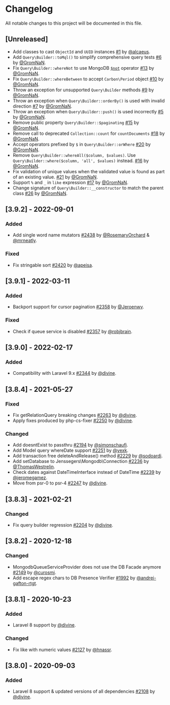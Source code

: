 # Changelog
All notable changes to this project will be documented in this file.

## [Unreleased]

- Add classes to cast `ObjectId` and `UUID` instances [#1](https://github.com/GromNaN/laravel-mongodb/pull/1) by [@alcaeus](https://github.com/alcaeus).
- Add `Query\Builder::toMql()` to simplify comprehensive query tests [#6](https://github.com/GromNaN/laravel-mongodb/pull/6) by [@GromNaN](https://github.com/GromNaN).
- Fix `Query\Builder::whereNot` to use MongoDB [`$not`](https://www.mongodb.com/docs/manual/reference/operator/query/not/) operator [#13](https://github.com/GromNaN/laravel-mongodb/pull/13) by [@GromNaN](https://github.com/GromNaN).
- Fix `Query\Builder::whereBetween` to accept `Carbon\Period` object [#10](https://github.com/GromNaN/laravel-mongodb/pull/10) by [@GromNaN](https://github.com/GromNaN).
- Throw an exception for unsupported `Query\Builder` methods [#9](https://github.com/GromNaN/laravel-mongodb/pull/9) by [@GromNaN](https://github.com/GromNaN).
- Throw an exception when `Query\Builder::orderBy()` is used with invalid direction [#7](https://github.com/GromNaN/laravel-mongodb/pull/7) by [@GromNaN](https://github.com/GromNaN).
- Throw an exception when `Query\Builder::push()` is used incorrectly [#5](https://github.com/GromNaN/laravel-mongodb/pull/5) by [@GromNaN](https://github.com/GromNaN).
- Remove public property `Query\Builder::$paginating` [#15](https://github.com/GromNaN/laravel-mongodb/pull/15) by [@GromNaN](https://github.com/GromNaN).
- Remove call to deprecated `Collection::count` for `countDocuments` [#18](https://github.com/GromNaN/laravel-mongodb/pull/18) by [@GromNaN](https://github.com/GromNaN).
- Accept operators prefixed by `$` in `Query\Builder::orWhere` [#20](https://github.com/GromNaN/laravel-mongodb/pull/20) by [@GromNaN](https://github.com/GromNaN).
- Remove `Query\Builder::whereAll($column, $values)`. Use `Query\Builder::where($column, 'all', $values)` instead. [#16](https://github.com/GromNaN/laravel-mongodb/pull/16) by [@GromNaN](https://github.com/GromNaN).
- Fix validation of unique values when the validated value is found as part of an existing value. [#21](https://github.com/GromNaN/laravel-mongodb/pull/21) by [@GromNaN](https://github.com/GromNaN).
- Support `%` and `_` in `like` expression [#17](https://github.com/GromNaN/laravel-mongodb/pull/17) by [@GromNaN](https://github.com/GromNaN).
- Change signature of `Query\Builder::__constructor` to match the parent class [#26](https://github.com/GromNaN/laravel-mongodb-private/pull/26) by [@GromNaN](https://github.com/GromNaN).

## [3.9.2] - 2022-09-01

### Added
- Add single word name mutators [#2438](https://github.com/jenssegers/laravel-mongodb/pull/2438) by [@RosemaryOrchard](https://github.com/RosemaryOrchard) & [@mrneatly](https://github.com/mrneatly).

### Fixed
- Fix stringable sort [#2420](https://github.com/jenssegers/laravel-mongodb/pull/2420) by [@apeisa](https://github.com/apeisa).

## [3.9.1] - 2022-03-11

### Added
- Backport support for cursor pagination [#2358](https://github.com/jenssegers/laravel-mongodb/pull/2358) by [@Jeroenwv](https://github.com/Jeroenwv).

### Fixed
- Check if queue service is disabled [#2357](https://github.com/jenssegers/laravel-mongodb/pull/2357) by [@robjbrain](https://github.com/robjbrain).

## [3.9.0] - 2022-02-17

### Added
- Compatibility with Laravel 9.x [#2344](https://github.com/jenssegers/laravel-mongodb/pull/2344) by [@divine](https://github.com/divine).

## [3.8.4] - 2021-05-27

### Fixed
- Fix getRelationQuery breaking changes [#2263](https://github.com/jenssegers/laravel-mongodb/pull/2263) by [@divine](https://github.com/divine).
- Apply fixes produced by php-cs-fixer [#2250](https://github.com/jenssegers/laravel-mongodb/pull/2250) by [@divine](https://github.com/divine).

### Changed
- Add doesntExist to passthru [#2194](https://github.com/jenssegers/laravel-mongodb/pull/2194) by [@simonschaufi](https://github.com/simonschaufi).
- Add Model query whereDate support [#2251](https://github.com/jenssegers/laravel-mongodb/pull/2251) by [@yexk](https://github.com/yexk).
- Add transaction free deleteAndRelease() method [#2229](https://github.com/jenssegers/laravel-mongodb/pull/2229) by [@sodoardi](https://github.com/sodoardi).
- Add setDatabase to Jenssegers\Mongodb\Connection [#2236](https://github.com/jenssegers/laravel-mongodb/pull/2236) by [@ThomasWestrelin](https://github.com/ThomasWestrelin).
- Check dates against DateTimeInterface instead of DateTime [#2239](https://github.com/jenssegers/laravel-mongodb/pull/2239) by [@jeromegamez](https://github.com/jeromegamez).
- Move from psr-0 to psr-4 [#2247](https://github.com/jenssegers/laravel-mongodb/pull/2247) by [@divine](https://github.com/divine).

## [3.8.3] - 2021-02-21

### Changed
- Fix query builder regression [#2204](https://github.com/jenssegers/laravel-mongodb/pull/2204) by [@divine](https://github.com/divine).

## [3.8.2] - 2020-12-18

### Changed
- MongodbQueueServiceProvider does not use the DB Facade anymore [#2149](https://github.com/jenssegers/laravel-mongodb/pull/2149) by [@curosmj](https://github.com/curosmj).
- Add escape regex chars to DB Presence Verifier [#1992](https://github.com/jenssegers/laravel-mongodb/pull/1992) by [@andrei-gafton-rtgt](https://github.com/andrei-gafton-rtgt).

## [3.8.1] - 2020-10-23

### Added
- Laravel 8 support by [@divine](https://github.com/divine).

### Changed
- Fix like with numeric values [#2127](https://github.com/jenssegers/laravel-mongodb/pull/2127) by [@hnassr](https://github.com/hnassr).

## [3.8.0] - 2020-09-03

### Added
- Laravel 8 support & updated versions of all dependencies [#2108](https://github.com/jenssegers/laravel-mongodb/pull/2108) by [@divine](https://github.com/divine).

